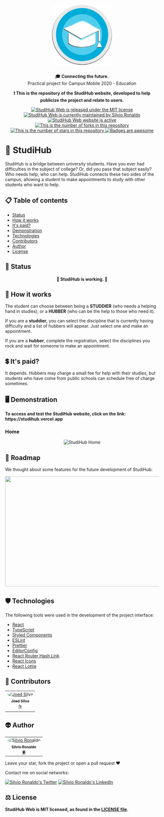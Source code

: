 <h1 align="center">
  <img src="./src/assets/logo-sem-titulo.svg" alt="StudiHub Logo" height=200 width=200 />
</h1>

<p align="center"><strong>🎓 Connecting the future.</strong></br>Practical project for Campus Mobile 2020 - Education<p>
<p align="center"><strong>❗ This is the repository of the StudiHub website, developed to help publicize the project and relate to users.</strong></p>

<p align="center">
  <a href="./LICENSE">
    <img src="https://img.shields.io/badge/license-MIT-blue" alt="StudiHub Web is released under the MIT license" />
  </a>
  <a href="https://GitHub.com/Silvio-Ronaldo/StudiHub-Web/graphs/commit-activity">
    <img src="https://img.shields.io/badge/Maintained%3F-yes-brightgreen" alt="StudiHub Web is currently maintained by Silvio Ronaldo" />
  </a>
  <a href="https://studihub.vercel.app">
    <img src="https://img.shields.io/badge/website-up-brightgreen" alt="StudiHub Web website is active" />
  </a>
  <a href="https://GitHub.com/Silvio-Ronaldo/StudiHub-Web/network/">
    <img src="https://img.shields.io/github/forks/Silvio-Ronaldo/StudiHub-Web?style=social" alt="This is the number of forks in this repository" />
  </a>
  <a href="https://GitHub.com/Silvio-Ronaldo/StudiHub-Web/stargazers/">
    <img src="https://img.shields.io/github/stars/Silvio-Ronaldo/StudiHub-Web?style=social" alt="This is the number of stars in this repository" />
  </a>
  <a href="https://github.com/Naereen/badges">
    <img src="https://img.shields.io/badge/badge-awesome-brightgreen" alt="Badges are awesome" />
  </a>
</p>


<h1>💙 StudiHub</h1>
<p>StudiHub is a bridge between university students.
Have you ever had difficulties in the subject of college?
Or, did you pass that subject easily?
Who needs help, who can help. StudiHub connects these two sides of the campus, allowing a student to make appointments to study with other students who want to help.</p>


<h2>
  📋 Table of contents
</h2>
<ul>
  <li><a href="https://github.com/Silvio-Ronaldo/StudiHub-Web#-status">Status</a></li>
  <li><a href="https://github.com/Silvio-Ronaldo/StudiHub-Web#-how-it-works">How it works</a></li>
  <li><a href="https://github.com/Silvio-Ronaldo/StudiHub-Web#-its-paid">It's paid?</a></li>
  <li><a href="https://github.com/Silvio-Ronaldo/StudiHub-Web#%EF%B8%8F-demonstration">Demonstration</a></li>
  <li><a href="https://github.com/Silvio-Ronaldo/StudiHub-Web#%EF%B8%8F-technologies">Technologies</a></li>
  <li><a href="https://github.com/Silvio-Ronaldo/StudiHub-Web#-contributors">Contributors</a></li>
  <li><a href="https://github.com/Silvio-Ronaldo/StudiHub-Web#-author">Author</a></li>
  <li><a href="https://github.com/Silvio-Ronaldo/StudiHub-Web#%EF%B8%8F-license">License</a></li>
</ul>


<h2>📌 Status</h2>
<h4 align="center">🔵 StudiHub is working. 🚀</h4>


<h2>🤔 How it works</h2>
<p>The student can choose between being a <strong>STUDDIER</strong> (who needs a helping hand in studies), or a <strong>HUBBER</strong> (who can be the help to those who need it).</p>
<p>If you are a <strong>studdier</strong>, you can select the discipline that is currently having difficulty and a list of hubbers will appear. Just select one and make an appointment.</p>
<p>If you are a <strong>hubber</strong>, complete the registration, select the disciplines you rock and wait for someone to make an appointment.</p>



<h2>💲 It's paid?</h2>
<p>It depends. Hubbers may charge a small fee for help with their studies, but students who have come from public schools can schedule free of charge sometimes.</p>



<h2>🖥️ Demonstration</h2>
<p>
  <strong>To access and test the StudiHub website, click on the link: https://studihub.vercel.app</strong>
</p>

<h3>Home</h3>
  <p align="center">
    <img src="./assets/Home.gif" alt="StudiHub Home" />
  </p>
  

<h2>🔮 Roadmap</h2>
<p>We thought about some features for the future development of StudiHub:</p>

<p align="center">
  <img src="" height="360" width="720" />
</p>



<h2>🛡️ Technologies</h2>
<p>The following tools were used in the development of the project interface: </p>

<ul>
  <li><a href="https://pt-br.reactjs.org">React</a></li>
  <li><a href="https://www.typescriptlang.org">TypeScript</a></li>
  <li><a href="https://styled-components.com">Styled Components</a></li>
  <li><a href="https://eslint.org">ESLint</a></li>
  <li><a href="https://prettier.io">Prettier</a></li>
  <li><a href="https://editorconfig.org">EditorConfig</a></li>
  <li><a href="https://github.com/rafgraph/react-router-hash-link">React Router Hash Link</a></li>
  <li><a href="https://react-icons.github.io/react-icons/">React Icons</a></li>
  <li><a href="https://www.npmjs.com/package/react-lottie">React Lottie</a></li>
</ul>


<h2>🤝 Contributors</h2>
<table>
  <tr>
    <td align="center"><a href="https://github.com/JoedSilva18"><img style="border-radius: 50%;" src="https://avatars.githubusercontent.com/u/41526188?v=4" width="100px;" alt="Joed Silva"/><br /><sub><b>Joed Silva</b></sub></a><br /><a href="https://github.com/JoedSilva18" title="Joed Silva">☕</a></td>
  </tr>
</table>


<h2>👽 Author</h2>
<table>
  <tr>
    <td align="center"><a href="https://github.com/Silvio-Ronaldo"><img style="border-radius: 50%;" src="https://avatars.githubusercontent.com/u/48893927?v=4" width="100px;" alt="Silvio Ronaldo"/><br /><sub><b>Silvio Ronaldo</b></sub></a><br /><a href="https://github.com/Silvio-Ronaldo" title="Silvio Ronaldo">🍀</a></td>
  </tr>
</table>
<p>Leave your star, fork the project or open a pull request ❤️</p>
<p>Contact me on social networks: </p>
<p><a href="https://twitter.com/sivirinoo"><img src="https://img.shields.io/twitter/follow/sivirinoo?style=social" alt="Silvio Ronaldo's Twitter" /></a>
<a href="https://br.linkedin.com/in/silvio-ronaldo77"><img src="https://img.shields.io/badge/-Silvio-blue?style=flat&logo=Linkedin&logoColor=white" alt="Silvio Ronaldo's LinkedIn" /></a></p>


<h2>⚖️ License</h2>
<p><strong>StudiHub Web is MIT licensed, as found in the <a href="./LICENSE">LICENSE file</a>.</strong></p>




  
  

  
  
 











